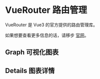 # VueRouter 路由管理

VueRouter 是 Vue3 的官方提供的路由管理库。

如果想要查看更多信息的话，请移步 [官网](https://router.vuejs.org/)。

## Graph 可视化图表

<ElMindmap :data="data" height="500" :router="router" offsetLeft="20" />

<script setup>
import { onMounted, ref, computed } from "vue";
import { useRouter } from 'vitepress';
const router = useRouter();
const CurrentPath = router.route.path;
const data = ref({
	data: {
		text: "VueRouter",
	},
	children: [
		{ 
			data: { text: "123" },
		},
	],
})
</script>

## Details 图表详情
